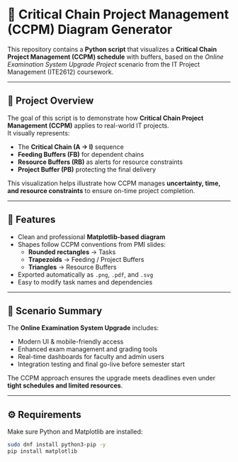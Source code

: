 # 🧭 Critical Chain Project Management (CCPM) Diagram Generator

This repository contains a **Python script** that visualizes a **Critical Chain Project Management (CCPM) schedule** with buffers, based on the *Online Examination System Upgrade Project* scenario from the IT Project Management (ITE2612) coursework.

---

## 🎯 Project Overview

The goal of this script is to demonstrate how **Critical Chain Project Management (CCPM)** applies to real-world IT projects.  
It visually represents:
- The **Critical Chain (A → I)** sequence
- **Feeding Buffers (FB)** for dependent chains
- **Resource Buffers (RB)** as alerts for resource constraints
- **Project Buffer (PB)** protecting the final delivery

This visualization helps illustrate how CCPM manages **uncertainty, time, and resource constraints** to ensure on-time project completion.

---

## 🧩 Features

- Clean and professional **Matplotlib-based diagram**
- Shapes follow CCPM conventions from PMI slides:
  - **Rounded rectangles** → Tasks  
  - **Trapezoids** → Feeding / Project Buffers  
  - **Triangles** → Resource Buffers  
- Exported automatically as `.png`, `.pdf`, and `.svg`
- Easy to modify task names and dependencies

---

## 🧠 Scenario Summary

The **Online Examination System Upgrade** includes:
- Modern UI & mobile-friendly access  
- Enhanced exam management and grading tools  
- Real-time dashboards for faculty and admin users  
- Integration testing and final go-live before semester start  

The CCPM approach ensures the upgrade meets deadlines even under **tight schedules and limited resources**.

---

## ⚙️ Requirements

Make sure Python and Matplotlib are installed:

```bash
sudo dnf install python3-pip -y
pip install matplotlib
